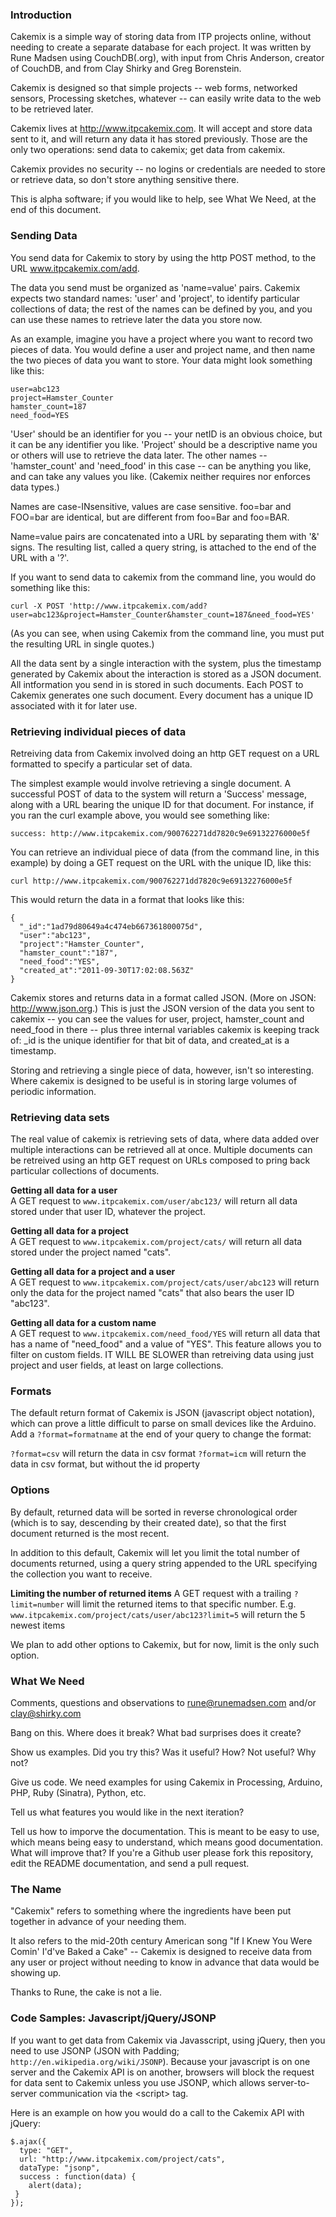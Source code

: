 ### Introduction

Cakemix is a simple way of storing data from ITP projects online, without needing to create a separate database for each project. It was written by Rune Madsen using CouchDB(.org), with input from Chris Anderson, creator of CouchDB, and from Clay Shirky and Greg Borenstein. 

Cakemix is designed so that simple projects -- web forms, networked sensors, Processing sketches, whatever -- can easily write data to the web to be retrieved later.

Cakemix lives at http://www.itpcakemix.com. It will accept and store data sent to it, and will return any data it has stored previously. Those are the only two operations: send data to cakemix; get data from cakemix.

Cakemix provides no security -- no logins or credentials are needed to store or retrieve data, so don't store anything sensitive there.

This is alpha software; if you would like to help, see What We Need, at the end of this document.

### Sending Data

You send data for Cakemix to story by using the http POST method, to the URL www.itpcakemix.com/add.

The data you send must be organized as 'name=value' pairs. Cakemix expects two standard names: 'user' and 'project', to identify particular collections of data; the rest of the names can be defined by you, and you can use these names to retrieve later the data you store now.

As an example, imagine you have a project where you want to record two pieces of data. You would define a user and project name, and then name the two pieces of data you want to store. Your data might look something like this:

    user=abc123
    project=Hamster_Counter
    hamster_count=187
    need_food=YES

'User' should be an identifier for you -- your netID is an obvious choice, but it can be any identifier you like. 'Project' should be a descriptive name you or others will use to retrieve the data later. The other names -- 'hamster_count' and 'need_food' in this case -- can be anything you like, and can take any values you like. (Cakemix neither requires nor enforces data types.)

Names are case-INsensitive, values are case sensitive. foo=bar and FOO=bar are identical, but are different from foo=Bar and foo=BAR.

Name=value pairs are concatenated into a URL by separating them with '&' signs. The resulting list, called a query string, is attached to the end of the URL with a '?'. 

If you want to send data to cakemix from the command line, you would do something like this:

    curl -X POST 'http://www.itpcakemix.com/add?user=abc123&project=Hamster_Counter&hamster_count=187&need_food=YES'
    
(As you can see, when using Cakemix from the command line, you must put the resulting URL in single quotes.)

All the data sent by a single interaction with the system, plus the timestamp generated by Cakemix about the interaction is stored as a JSON document. All intformation you send in is stored in such documents. Each POST to Cakemix generates one such document. Every document has a unique ID associated with it for later use.

### Retrieving individual pieces of data

Retreiving data from Cakemix involved doing an http GET request on a URL formatted to specify a particular set of data.

The simplest example would involve retrieving a single document. A successful POST of data to the system will return a 'Success' message, along with a URL bearing the unique ID for that document. For instance, if you ran the curl example above, you would see something like:

    success: http://www.itpcakemix.com/900762271dd7820c9e69132276000e5f

You can retrieve an individual piece of data (from the command line, in this example) by doing a GET request on the URL with the unique ID, like this:

    curl http://www.itpcakemix.com/900762271dd7820c9e69132276000e5f

This would return the data in a format that looks like this: 

    {
      "_id":"1ad79d80649a4c474eb667361800075d",
      "user":"abc123",
      "project":"Hamster_Counter",
      "hamster_count":"187",
      "need_food":"YES",
      "created_at":"2011-09-30T17:02:08.563Z"
    }

Cakemix stores and returns data in a format called JSON. (More on JSON: http://www.json.org.) This is just the JSON version of the data you sent to cakemix -- you can see the values for user, project, hamster_count and need_food in there -- plus three internal variables cakemix is keeping track of: _id is the unique identifier for that bit of data, and created_at is a timestamp. 

Storing and retrieving a single piece of data, however, isn't so interesting. Where cakemix is designed to be useful is in storing large volumes of periodic information.

### Retrieving data sets

The real value of cakemix is retrieving sets of data, where data added over multiple interactions can be retrieved all at once. Multiple documents can be retreived using an http GET request on URLs composed to pring back particular collections of documents.

**Getting all data for a user**  
A GET request to `www.itpcakemix.com/user/abc123/` will return all data stored under that user ID, whatever the project. 

**Getting all data for a project**  
A GET request to `www.itpcakemix.com/project/cats/` will return all data stored under the project named "cats".

**Getting all data for a project and a user**  
A GET request to `www.itpcakemix.com/project/cats/user/abc123` will return only the data for the project named "cats" that also bears the user ID "abc123". 

**Getting all data for a custom name**  
A GET request to `www.itpcakemix.com/need_food/YES` will return all data that has a name of "need_food" and a value of "YES". This feature allows you to filter on custom fields. IT WILL BE SLOWER than retreiving data using just project and user fields, at least on large collections. 

### Formats

The default return format of Cakemix is JSON (javascript object notation), which can prove a little difficult to parse on small devices like the Arduino. Add a `?format=formatname` at the end of your query to change the format:

`?format=csv` will return the data in csv format
`?format=icm` will return the data in csv format, but without the id property

### Options

By default, returned data will be sorted in reverse chronological order (which is to say, descending by their created date), so that the first document returned is the most recent.

In addition to this default, Cakemix will let you limit the total number of documents returned, using a query string appended to the URL specifying the collection you want to receive. 

**Limiting the number of returned items**
A GET request with a trailing `?limit=number` will limit the returned items to that specific number. E.g. `www.itpcakemix.com/project/cats/user/abc123?limit=5` will return the 5 newest items
 
We plan to add other options to Cakemix, but for now, limit is the only such option.

### What We Need 

Comments, questions and observations to rune@runemadsen.com and/or clay@shirky.com

Bang on this. Where does it break? What bad surprises does it create?

Show us examples. Did you try this? Was it useful? How? Not useful? Why not?

Give us code. We need examples for using Cakemix in Processing, Arduino, PHP, Ruby (Sinatra), Python, etc.

Tell us what features you would like in the next iteration?

Tell us how to imporve the documentation. This is meant to be easy to use, which means being easy to understand, which means good documentation. What will improve that? If you're a Github user please fork this repository, edit the README documentation, and send a pull request. 

### The Name

"Cakemix" refers to something where the ingredients have been put together in advance of your needing them. 

It also refers to the mid-20th century American song "If I Knew You Were Comin' I'd've Baked a Cake" -- Cakemix is designed to receive data from any user or project without needing to know in advance that data would be showing up.

Thanks to Rune, the cake is not a lie.

### Code Samples: Javascript/jQuery/JSONP

If you want to get data from Cakemix via Javasscript, using jQuery, then you need to use JSONP (JSON with Padding;  `http://en.wikipedia.org/wiki/JSONP`). Because your javascript is on one server and the Cakemix API is on another, browsers will block the request for data sent to Cakemix unless you use JSONP, which allows server-to-server communication via the &#60;script&#62; tag. 

Here is an example on how you would do a call to the Cakemix API with jQuery:

    $.ajax({
      type: "GET",
      url: "http://www.itpcakemix.com/project/cats",
      dataType: "jsonp",
      success : function(data) {
        alert(data);
     }
    });